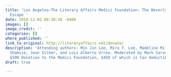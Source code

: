 ```yaml
---
title: 'Los Angeles—The Literary Affairs Medici Foundation: The Beverly Hills Literary
  Escape '
date: 2018-11-02 08:30:58 -0400
images: []
image_credit: ''
categories: []
where_published: ''
link_to_original: http://literaryaffairs.net/donate/
description: 'Attending authors: Min Jin Lee, Mira T. Lee, Madeline Miller, Kamila
  Shamsie, Joan Silber, and Luis Alberto Urrea. Moderated by Mark Sarvas. Tickets:
  $500 Donation to the Medici Foundation, $450 of which is tax deductible. '
draft: true

---
```

